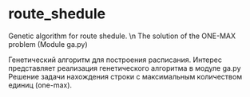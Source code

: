 # route_shedule
 Genetic algorithm for route shedule. \n
 The solution of the ONE-MAX problem (Module ga.py) 
 
 Генетический алгоритм для построения расписания.
 Интерес представляет реализация генетического алгоритма в модуле ga.py
 Решение задачи нахождения строки с максимальным количеством единиц (one-max).
 
